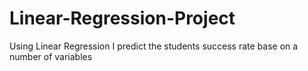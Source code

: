 # Linear-Regression-Project
Using Linear Regression I predict the students success rate base on a number of variables
